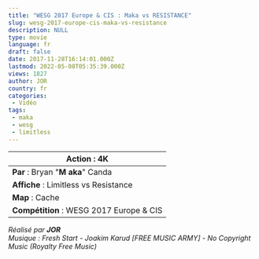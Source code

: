 ```yaml
---
title: "WESG 2017 Europe & CIS : Maka vs RESISTANCE"
slug: wesg-2017-europe-cis-maka-vs-resistance
description: NULL
type: movie
language: fr
draft: false
date: 2017-11-28T16:14:01.000Z
lastmod: 2022-05-08T05:35:39.000Z
views: 1827
author: JOR
country: fr
categories:
 - Vidéo
tags:
 - maka
 - wesg
 - limitless
---
```

| **Action** : 4K                          |
| ---------------------------------------- |
| **Par** : Bryan "**M** **aka**" Canda    |
| **Affiche** : Limitless vs Resistance    |
| **Map** : Cache                          |
| **Compétition** : WESG 2017 Europe & CIS |

  
_Réalisé par **JOR**_  
_Musique : Fresh Start - Joakim Karud \[FREE MUSIC ARMY\] - No Copyright Music (Royalty Free Music)_
